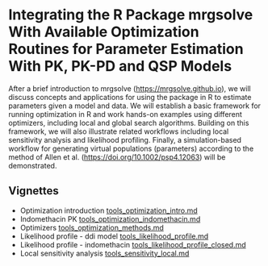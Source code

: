 # Integrating the R Package mrgsolve With Available Optimization Routines for Parameter Estimation With PK, PK-PD and QSP Models


After a brief introduction to mrgsolve (https://mrgsolve.github.io), we will
discuss concepts and applications for using the package in R to estimate
parameters given a model and data.  We will establish a basic framework for
running optimization in R and work hands-on examples using different optimizers,
including local and global search algorithms. Building on this framework, we
will also illustrate related workflows including local sensitivity analysis and
likelihood profiling. Finally, a simulation-based workflow for generating
virtual populations (parameters) according to the method of Allen et al.
(https://doi.org/10.1002/psp4.12063) will be demonstrated.


## Vignettes

- Optimization introduction [tools_optimization_intro.md](content/tools_optimization_intro.md)
- Indomethacin PK [tools_optimization_indomethacin.md](content/tools_optimization_indomethacin.md)
- Optimizers [tools_optimization_methods.md](content/tools_optimization_methods.md)
- Likelihood profile - ddi model [tools_likelihood_profile.md](content/tools_profile_likelihood.md)
- Likelihood profile - indomethacin [tools_likelihood_profile_closed.md](content/tools_profile_likelihood_closed.md)
- Local sensitivity analysis [tools_sensitivity_local.md](content/tools_sensitivity_local.md)


